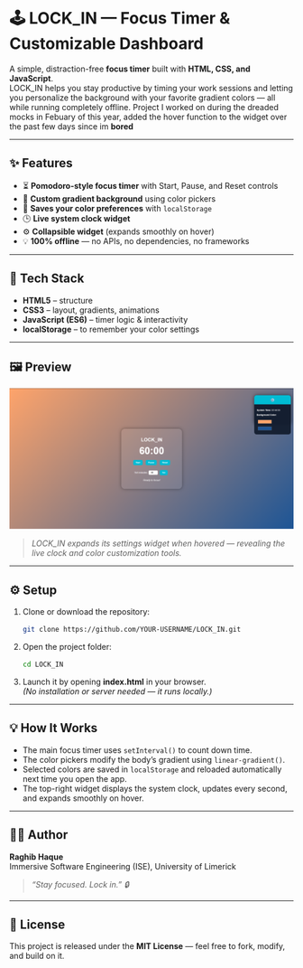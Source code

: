 # 🕹️ LOCK_IN — Focus Timer & Customizable Dashboard

A simple, distraction-free **focus timer** built with **HTML, CSS, and JavaScript**.  
LOCK_IN helps you stay productive by timing your work sessions and letting you personalize the background with your favorite gradient colors — all while running completely offline. Project I worked on during the dreaded mocks in Febuary of this year, added the hover function to the widget over the past few days since im **bored**  

---

## ✨ Features
- ⏳ **Pomodoro-style focus timer** with Start, Pause, and Reset controls  
- 🎨 **Custom gradient background** using color pickers  
- 💾 **Saves your color preferences** with `localStorage`  
- 🕒 **Live system clock widget**  
- ⚙️ **Collapsible widget** (expands smoothly on hover)  
- 💡 **100% offline** — no APIs, no dependencies, no frameworks  

---

## 🧠 Tech Stack
- **HTML5** – structure  
- **CSS3** – layout, gradients, animations  
- **JavaScript (ES6)** – timer logic & interactivity  
- **localStorage** – to remember your color settings  

---

## 🖼️ Preview
![LOCK_IN Preview](./preview.png)

> *LOCK_IN expands its settings widget when hovered — revealing the live clock and color customization tools.*

---

## ⚙️ Setup

1. Clone or download the repository:
   ```bash
   git clone https://github.com/YOUR-USERNAME/LOCK_IN.git
   ```

2. Open the project folder:
   ```bash
   cd LOCK_IN
   ```

3. Launch it by opening **index.html** in your browser.  
   *(No installation or server needed — it runs locally.)*

---

## 💡 How It Works
- The main focus timer uses `setInterval()` to count down time.  
- The color pickers modify the body’s gradient using `linear-gradient()`.  
- Selected colors are saved in `localStorage` and reloaded automatically next time you open the app.  
- The top-right widget displays the system clock, updates every second, and expands smoothly on hover.  


---

## 🧑‍💻 Author
**Raghib Haque**  
Immersive Software Engineering (ISE), University of Limerick  
> *“Stay focused. Lock in.” 🔒*

---

## 📜 License
This project is released under the **MIT License** — feel free to fork, modify, and build on it.
